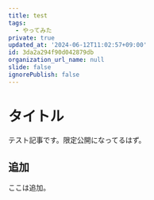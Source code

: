 ```yaml
---
title: test
tags:
  - やってみた
private: true
updated_at: '2024-06-12T11:02:57+09:00'
id: 3da2a294f90d042879db
organization_url_name: null
slide: false
ignorePublish: false
---
```


# タイトル

テスト記事です。限定公開になってるはず。

## 追加

ここは追加。
